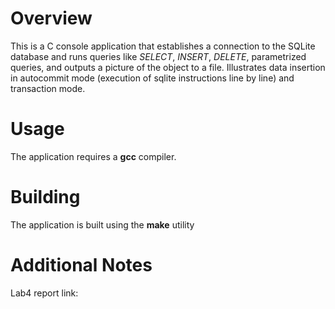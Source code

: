 # Overview

This is a C console application that establishes a connection to the SQLite database and runs queries like _SELECT_, _INSERT_, _DELETE_, parametrized queries, and outputs a picture of the object to a file.
Illustrates data insertion in autocommit mode (execution of sqlite instructions line by line) and transaction mode.

# Usage

 The application requires a __gcc__ compiler.

# Building

The application is built using the __make__ utility

# Additional Notes

Lab4 report link: